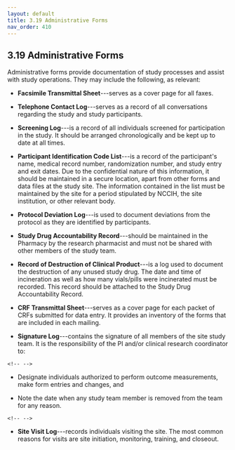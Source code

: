 ```yaml
---
layout: default
title: 3.19 Administrative Forms
nav_order: 410
---
```


## 3.19 Administrative Forms

Administrative forms provide documentation of study processes and assist
with study operations. They may include the following, as relevant:

-   **Facsimile Transmittal Sheet**---serves as a cover page for all
    faxes.

-   **Telephone Contact Log**---serves as a record of all conversations
    regarding the study and study participants.

-   **Screening Log**---is a record of all individuals screened for
    participation in the study. It should be arranged chronologically
    and be kept up to date at all times.

-   **Participant Identification Code List**---is a record of the
    participant\'s name, medical record number, randomization number,
    and study entry and exit dates. Due to the confidential nature of
    this information, it should be maintained in a secure location,
    apart from other forms and data files at the study site. The
    information contained in the list must be maintained by the site for
    a period stipulated by NCCIH, the site institution, or other
    relevant body.

-   **Protocol Deviation Log**---is used to document deviations from the
    protocol as they are identified by participants.

-   **Study Drug Accountability Record**---should be maintained in the
    Pharmacy by the research pharmacist and must not be shared with
    other members of the study team.

-   **Record of Destruction of Clinical Product**---is a log used to
    document the destruction of any unused study drug. The date and time
    of incineration as well as how many vials/pills were incinerated
    must be recorded. This record should be attached to the Study Drug
    Accountability Record.

-   **CRF Transmittal Sheet**---serves as a cover page for each packet
    of CRFs submitted for data entry. It provides an inventory of the
    forms that are included in each mailing.

-   **Signature Log**---contains the signature of all members of the
    site study team. It is the responsibility of the PI and/or clinical
    research coordinator to:

```{=html}
<!-- -->
```
-   Designate individuals authorized to perform outcome measurements,
    make form entries and changes, and

-   Note the date when any study team member is removed from the team
    for any reason.

```{=html}
<!-- -->
```
-   **Site Visit Log**---records individuals visiting the site. The most
    common reasons for visits are site initiation, monitoring, training,
    and closeout.

